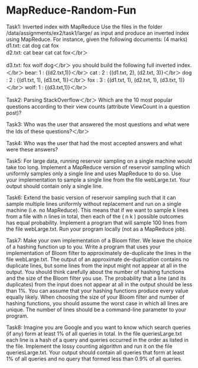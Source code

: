 # MapReduce-Random-Fun
Task1: Inverted index with MapReduce
Use the files in the folder /data/assignments/ex2/task1/large/ as input and produce an inverted
index using MapReduce. For instance, given the following documents: (4 marks)    
d1.txt: cat dog cat fox  
d2.txt: cat bear cat cat fox＜/br＞

d3.txt: fox wolf dog＜/br＞
you should build the following full inverted index.＜/br＞
bear: 1 : {(d2.txt,1)}＜/br＞
cat : 2 : {(d1.txt, 2), (d2.txt, 3)}＜/br＞
dog : 2 : {(d1.txt, 1), (d3.txt, 1)}＜/br＞
fox : 3 : {(d1.txt, 1), (d2.txt, 1), (d3.txt, 1)}＜/br＞
wolf: 1 : {(d3.txt,1)}＜/br＞

Task2: Parsing StackOverflow＜/br＞
Which are the 10 most popular questions according to their view counts (attribute ViewCount in a question
post)?</br>

Task3: Who was the user that answered the most questions and what were the Ids of these questions?＜/br＞

Task4: Who was the user that had the most accepted answers and what were these answers? </br>

Task5: For large data, running reservoir sampling on a single machine would take too long. Implement
a MapReduce version of reservoir sampling which uniformly samples only a single line and uses
MapReduce to do so. Use your implementation to sample a single line from the file webLarge.txt.
Your output should contain only a single line.</br>

Task6: Extend the basic version of reservoir sampling such that it can sample multiple lines uniformly without
replacement and run on a single machine (i.e. no MapReduce). This means that if we want to sample
k lines from a file with n lines in total, then each of the (
n
k
) possible outcomes has equal probability.
Implement a program that will sample 100 lines from the file webLarge.txt. Run your program locally
(not as a MapReduce job).</br>

Task7: Make your own implementation of a Bloom filter. We leave the choice of a hashing function up to you.
Write a program that uses your implementation of Bloom filter to approximately de-duplicate the lines
in the file webLarge.txt. The output of an approximate de-duplication contains no duplicate lines, but
some lines from the input might not appear at all in the output. You should think carefully about the
number of hashing functions and the size of the Bloom filter you use. The probability that a line (and its
duplicates) from the input does not appear at all in the output should be less than 1%. You can assume
that your hashing functions produce every value equally likely. When choosing the size of your Bloom
filter and number of hashing functions, you should assume the worst case in which all lines are unique.
The number of lines should be a command-line parameter to your program. </br>

Task8: Imagine you are Google and you want to know which search queries (if any) form at least 1% of all
queries in total. In the file queriesLarge.txt each line is a hash of a query and queries occurred in the
order as listed in the file. Implement the lossy counting algorithm and run it on the file queriesLarge.txt.
Your output should contain all queries that form at least 1% of all queries and no query that formed less
than 0.9% of all queries. </br>

